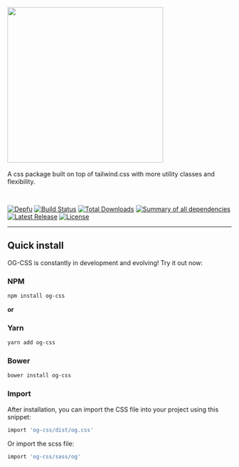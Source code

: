 <p>
    <a href="https://octangrp.com" target="_blank"><img width="350"
            src="https://octangrp.com/packages/og-css/og-css-logo.svg"></a><br><br>
    A css package built on top of tailwind.css with more utility classes and flexibility.
</p>
<br>

<p>
    <a href="https://depfu.com"><img src="https://badges.depfu.com/badges/6ec8b7e53670832c15c942fa016f27c6/status.svg"
            alt="Depfu"></a>
    <a href="https://travis-ci.org/octangrp/og-css"><img src="https://img.shields.io/travis/octangrp/og-css/master.svg"
            alt="Build Status"></a>
    <a href="https://www.npmjs.com/package/og-css"><img src="https://img.shields.io/npm/dt/og-css"
            alt="Total Downloads"></a>
    <a href="https://depfu.com/github/octangrp/og-css?project_id=10461"><img
            src="https://badges.depfu.com/badges/6ec8b7e53670832c15c942fa016f27c6/overview.svg"
            alt="Summary of all dependencies"></a>
    <a href="https://github.com/octangrp/og-css/releases"><img src="https://img.shields.io/npm/v/og-css.svg"
            alt="Latest Release"></a>
    <a href="https://github.com/octangrp/og-css/blob/master/LICENSE"><img src="https://img.shields.io/npm/l/og-css.svg"
            alt="License"></a>
</p>

------

## Quick install

OG-CSS is constantly in development and evolving! Try it out now:

### NPM

```sh
npm install og-css
```

**or**

### Yarn

```sh
yarn add og-css
```

### Bower

```sh
bower install og-css
```

### Import
After installation, you can import the CSS file into your project using this snippet:

```sh
import 'og-css/dist/og.css'
```
Or import the scss file:
```sh
import 'og-css/sass/og'
```
